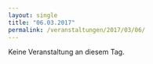 ```yaml
---
layout: single
title: "06.03.2017"
permalink: /veranstaltungen/2017/03/06/
---
```


Keine Veranstaltung an diesem Tag.
